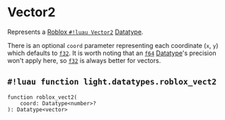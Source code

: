 # Vector2

Represents a
<a href="https://create.roblox.com/docs/reference/engine/datatypes/Vector2" target="_blank">Roblox `#!luau Vector2`</a>
[Datatype](../index.md#what-is-a-datatype).

There is an optional `coord` parameter representing each coordinate (`x`, `y`) which defaults to
[`f32`](../numbers/floats.md). It is worth noting that an [`f64`](../numbers/floats.md) [Datatype](../index.md#what-is-a-datatype)'s
precision won't apply here, so [`f32`](../numbers/floats.md) is always better for vectors.

## `#!luau function light.datatypes.roblox_vect2`

```luau title='<!-- shared --> <!-- sync -->'
function roblox_vect2(
    coord: Datatype<number>?
): Datatype<vector>
```
